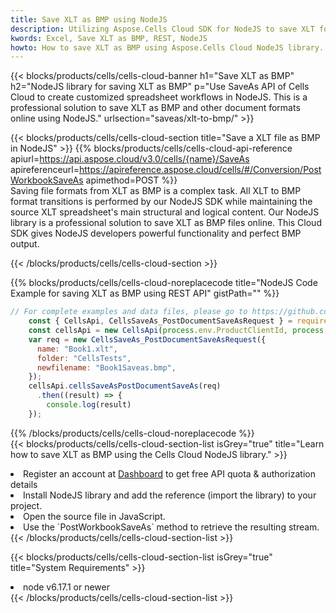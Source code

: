 ```yaml
---
title: Save XLT as BMP using NodeJS 
description: Utilizing Aspose.Cells Cloud SDK for NodeJS to save XLT format file as BMP format file. 
kwords: Excel, Save XLT as BMP, REST, NodeJS
howto: How to save XLT as BMP using Aspose.Cells Cloud NodeJS library.
---
```



{{< blocks/products/cells/cells-cloud-banner h1="Save XLT as BMP" h2="NodeJS library for saving XLT as BMP" p="Use SaveAs API of Cells Cloud to create customized spreadsheet workflows in NodeJS. This is a professional solution to save XLT as BMP and other document formats online using NodeJS." urlsection="saveas/xlt-to-bmp/" >}}

{{< blocks/products/cells/cells-cloud-section  title="Save a XLT file as BMP in NodeJS" >}}
{{% blocks/products/cells/cells-cloud-api-reference  apiurl=https://api.aspose.cloud/v3.0/cells/{name}/SaveAs  apireferenceurl=https://apireference.aspose.cloud/cells/#/Conversion/PostWorkbookSaveAs  apimethod=POST %}}
<br/>
Saving file formats from XLT as BMP is a complex task. All XLT to BMP format transitions is performed by our NodeJS SDK while maintaining the source XLT spreadsheet's main structural and logical content. Our NodeJS library is a professional solution to save XLT as BMP files online. This Cloud SDK gives NodeJS developers powerful functionality and perfect BMP output.

{{< /blocks/products/cells/cells-cloud-section >}}

{{% blocks/products/cells/cells-cloud-noreplacecode title="NodeJS Code Example for saving XLT as BMP using REST API" gistPath="" %}}
  
```js
// For complete examples and data files, please go to https://github.com/aspose-cells-cloud/aspose-cells-cloud-node/
    const { CellsApi, CellsSaveAs_PostDocumentSaveAsRequest } = require("asposecellscloud");
    const cellsApi = new CellsApi(process.env.ProductClientId, process.env.ProductClientSecret);
    var req = new CellsSaveAs_PostDocumentSaveAsRequest({
      name: "Book1.xlt",
      folder: "CellsTests",
      newfilename: "Book1Saveas.bmp",
    });
    cellsApi.cellsSaveAsPostDocumentSaveAs(req)
      .then((result) => {
        console.log(result)
    });
```
  
{{% /blocks/products/cells/cells-cloud-noreplacecode  %}}
<br/>
{{< blocks/products/cells/cells-cloud-section-list isGrey="true"  title="Learn how to save XLT as BMP using the Cells Cloud NodeJS library." >}}
<li>Register an account at <a href="https://dashboard.aspose.cloud/">Dashboard</a> to get free API quota & authorization details</li>
<li>Install NodeJS library and add the reference (import the library) to your project.</li>
<li>Open the source file in JavaScript.</li>
<li>Use the `PostWorkbookSaveAs` method to retrieve the resulting stream.</li>
{{< /blocks/products/cells/cells-cloud-section-list >}}

{{< blocks/products/cells/cells-cloud-section-list isGrey="true"  title="System Requirements" >}}
<li>node v6.17.1 or newer</li>
{{< /blocks/products/cells/cells-cloud-section-list >}}
